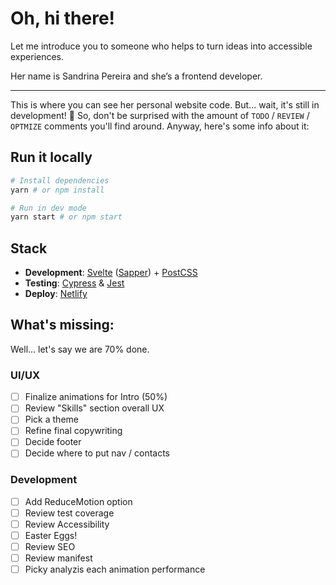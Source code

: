 # Oh, hi there!

Let me introduce you to someone who helps to turn ideas into accessible experiences.

Her name is Sandrina Pereira and she’s a frontend developer.

----

This is where you can see her personal website code. But... wait, it's still in development! 🚧 So, don't be surprised with the amount of `TODO` / `REVIEW` / `OPTMIZE` comments you'll find around. Anyway, here's some info about it:

## Run it locally
```bash
# Install dependencies
yarn # or npm install

# Run in dev mode
yarn start # or npm start
```

## Stack
- **Development**: [Svelte](https://svelte.dev/) ([Sapper](https://sapper.svelte.dev/)) + [PostCSS](https://postcss.org/)
- **Testing**: [Cypress](https://www.cypress.io/) & [Jest](https://jestjs.io/)
- **Deploy**: [Netlify](https://www.netlify.com/)

## What's missing:
Well... let's say we are 70% done.

### UI/UX
- [ ] Finalize animations for Intro (50%)
- [ ] Review "Skills" section overall UX
- [ ] Pick a theme
- [ ] Refine final copywriting
- [ ] Decide footer
- [ ] Decide where to put nav / contacts

### Development
- [ ] Add ReduceMotion option
- [ ] Review test coverage
- [ ] Review Accessibility
- [ ] Easter Eggs!
- [ ] Review SEO
- [ ] Review manifest
- [ ] Picky analyzis each animation performance
